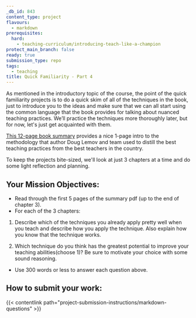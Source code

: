 ```yaml
---
_db_id: 843
content_type: project
flavours:
  - markdown
prerequisites:
  hard:
    - teaching-curriculum/introducing-teach-like-a-champion
protect_main_branch: false
ready: true
submission_type: repo
tags:
  - teaching
title: Quick Familiarity - Part 4
---
```


As mentioned in the introductory topic of the course, the point of the quick familiarity projects is to do a quick skim of all of the techniques in the book, just to introduce you to the ideas and make sure that we can all start using the common language that the book provides for talking about nuanced teaching practices. We’ll practice the techniques more thoroughly later, but for now, let's just get acquainted with them.

[This 12-page book summary](https://drive.google.com/file/d/1ace5039zhdNbrd4CBgXz3GikFpPwMLru/view?usp=share_link) provides a nice 1-page intro to the methodology that author Doug Lemov and team used to distill the best teaching practices from the best teachers in the country.

To keep the projects bite-sized, we'll look at just 3 chapters at a time and do some light reflection and planning.

## Your Mission Objectives:

- Read through the first 5 pages of the summary pdf (up to the end of chapter 3).
- For each of the 3 chapters:

1. Describe which of the techniques you already apply pretty well when you teach and describe how you apply the technique. Also explain how you know that the technique works.

2. Which technique do you think has the greatest potential to improve your teaching abilities(choose 1)? Be sure to motivate your choice with some sound reasoning.

- Use 300 words or less to answer each question above.

## How to submit your work:

{{< contentlink path="project-submission-instructions/markdown-questions" >}}
